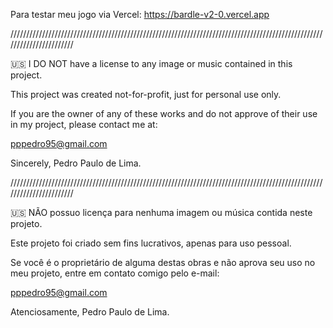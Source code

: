 Para testar meu jogo via Vercel:
https://bardle-v2-0.vercel.app

///////////////////////////////////////////////////////////////////////////////////////////////////////////////////////

:us: I DO NOT have a license to any image or music contained in this project.

This project was created not-for-profit, just for personal use only.

If you are the owner of any of these works and do not approve of their use in my project, please contact me at:

pppedro95@gmail.com

Sincerely,
Pedro Paulo de Lima.

///////////////////////////////////////////////////////////////////////////////////////////////////////////////////////

🇺🇸 NÃO possuo licença para nenhuma imagem ou música contida neste projeto.

Este projeto foi criado sem fins lucrativos, apenas para uso pessoal.

Se você é o proprietário de alguma destas obras e não aprova seu uso no meu projeto, entre em contato comigo pelo e-mail:

pppedro95@gmail.com

Atenciosamente, Pedro Paulo de Lima.

